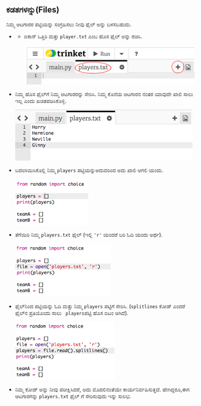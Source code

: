 ## ಕಡತಗಳನ್ನು(Files)

ನಿಮ್ಮ ಆಟಗಾರರ ಪಟ್ಟಿಯನ್ನು ಸಂಗ್ರಹಿಸಲು ನೀವು ಫೈಲ್ ಅನ್ನು ಬಳಸಬಹುದು.

+ + ಐಕಾನ್ ಒತ್ತಿರಿ ಮತ್ತು `player.txt` ಎಂಬ ಹೊಸ ಫೈಲ್ ಅನ್ನು ರಚಿಸಿ.
    
    ![ಸ್ಕ್ರೀನ್‍ಶಾಟ್](images/team-file-create.png)

+ ನಿಮ್ಮ ಹೊಸ ಫೈಲ್‌ಗೆ ನಿಮ್ಮ ಆಟಗಾರರನ್ನು ಸೇರಿಸಿ. ನಿಮ್ಮ ಕೊನೆಯ ಆಟಗಾರನ ನಂತರ ಯಾವುದೇ ಖಾಲಿ ಸಾಲು ಇಲ್ಲ ಎಂದು ಖಚಿತಪಡಿಸಿಕೊಳ್ಳಿ.
    
    ![ಸ್ಕ್ರೀನ್‍ಶಾಟ್](images/team-file-add.png)

+ ಬದಲಾಯಿಸಿಕೊಲ್ಲಿ ನಿಮ್ಮ `players` ಪಟ್ಟಿಯನ್ನುಆದುದರಿಂದ ಅದು ಖಾಲಿ ಆಗಲಿ ಯಂದು.
    
    ![ಸ್ಕ್ರೀನ್‍ಶಾಟ್](images/team-players-empty.png)

+ ತೆಗೆಯಿರಿ ನಿಮ್ಮ `players.txt` ಫೈಲ್ (ಇಲ್ಲಿ `'r'` ಯಂದರೆ ಬರಿ ಓದಿ ಯಂದು ಅರ್ಥ).
    
    ![ಸ್ಕ್ರೀನ್‍ಶಾಟ್](images/team-file-open.png)

+ ಫೈಲ್‌ನಿಂದ ಪಟ್ಟಿಯನ್ನು ಓದಿ ಮತ್ತು ನಿಮ್ಮ `players` ಪಟ್ಟಿಗೆ ಸೇರಿಸಿ. (`splitlines` ಕೋಡ್ ಎಂದರೆ ಫೈಲ್‌ನ ಪ್ರತಿಯೊಂದು ಸಾಲು ` players`ಪಟ್ಟಿ ಹೊಸ ಐಟಂ ಆಗಿದೆ).
    
    ![ಸ್ಕ್ರೀನ್‍ಶಾಟ್](images/team-file-load.png)

+ ನಿಮ್ಮ ಕೋಡ್ ಅನ್ನು ನೀವು ಪರೀಕ್ಷಿಸಿದರೆ, ಅದು ಮೊದಲಿನಂತೆಯೇ ಕಾರ್ಯನಿರ್ವಹಿಸುತ್ತದೆ. ಹೇಗಿದ್ದರೂ,ಈಗ ಆಟಗಾರಗನ್ನು `players.txt` ಫೈಲ್ ಗೆ ಸೇರಿಸುವುದು ಇನ್ನು ಸುಲಭ.